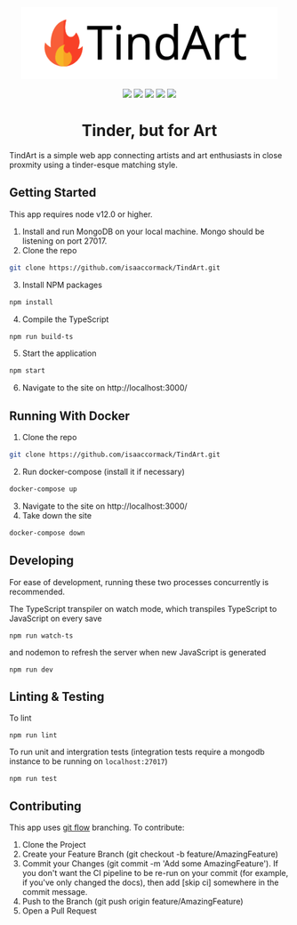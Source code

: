 <p align="center">
    <img src="https://github.com/isaaccormack/TindArt/blob/develop/public/assets/tindart-logo.png" height="130">
</p>

<p align="center">
    <img src="https://img.shields.io/github/package-json/v/seng350/seng350f19-project-team-3-1?style=flat-square" />
    <img src="https://img.shields.io/david/seng350/seng350f19-project-team-3-1?style=flat-square" />
    <img src="https://img.shields.io/github/contributors/seng350/seng350f19-project-team-3-1?style=flat-square" />
    <img src="https://img.shields.io/github/issues-raw/seng350/seng350f19-project-team-3-1?style=flat-square" />
    <img src="https://codecov.io/gh/seng350/seng350f19-project-team-3-1/branch/master/graph/badge.svg?token=nysinaCFt7" />
</p>

<h1 align="center">Tinder, but for Art</h1>
TindArt is a simple web app connecting artists and art enthusiasts in close proxmity using a tinder-esque matching style. 

## Getting Started 
This app requires node v12.0 or higher.

1. Install and run MongoDB on your local machine. Mongo should be listening on port 27017.
2. Clone the repo
```sh
git clone https://github.com/isaaccormack/TindArt.git
```
3. Install NPM packages
```sh
npm install
```
4. Compile the TypeScript
```sh
npm run build-ts
```
5. Start the application
```sh
npm start
```
6. Navigate to the site on http://localhost:3000/

## Running With Docker
1. Clone the repo
```sh
git clone https://github.com/isaaccormack/TindArt.git
```
2. Run docker-compose (install it if necessary)
```sh
docker-compose up
```
3. Navigate to the site on http://localhost:3000/
4. Take down the site
```sh
docker-compose down
```

## Developing
For ease of development, running these two processes concurrently is recommended.

The TypeScript transpiler on watch mode, which transpiles TypeScript to JavaScript on every save
```
npm run watch-ts
```

and nodemon to refresh the server when new JavaScript is generated

```
npm run dev
```

## Linting & Testing
To lint
```
npm run lint
```
To run unit and intergration tests (integration tests require a mongodb instance to be running on `localhost:27017`)
```
npm run test
```

## Contributing
This app uses [git flow](https://www.atlassian.com/git/tutorials/comparing-workflows/gitflow-workflow) branching. 
To contribute:
1. Clone the Project
2. Create your Feature Branch (git checkout -b feature/AmazingFeature)
3. Commit your Changes (git commit -m 'Add some AmazingFeature'). If you don't want the CI pipeline to be re-run on your commit (for example, if you've only changed the docs), then add [skip ci] somewhere in the commit message.
4. Push to the Branch (git push origin feature/AmazingFeature)
5. Open a Pull Request
